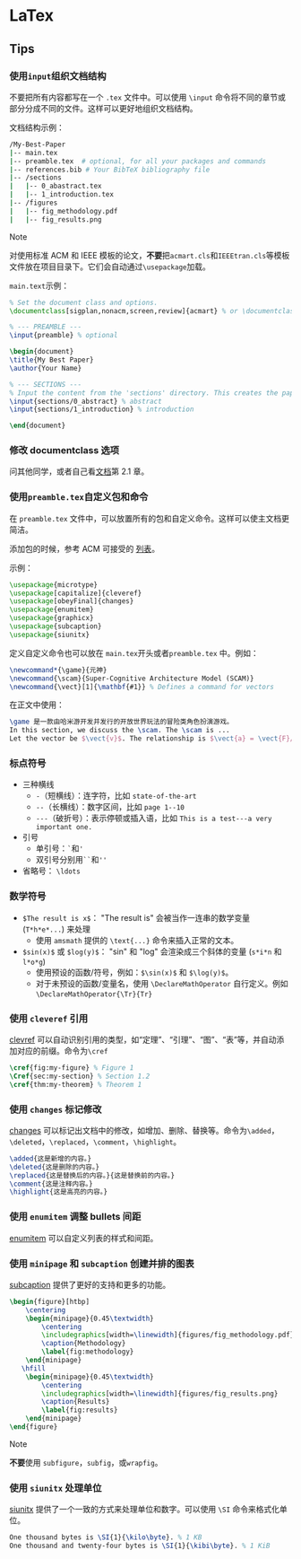 # LaTex


<!-- ## Overleaf

[Overleaf](https://www.overleaf.com/) 是一个在线 LaTeX 编辑器。投稿前请让我新建 project 并分享给你。 -->

## Tips

### 使用`input`组织文档结构

不要把所有内容都写在一个 `.tex` 文件中。可以使用 `\input` 命令将不同的章节或部分分成不同的文件。这样可以更好地组织文档结构。

文档结构示例：

```bash
/My-Best-Paper
|-- main.tex
|-- preamble.tex  # optional, for all your packages and commands
|-- references.bib # Your BibTeX bibliography file
|-- /sections
|   |-- 0_abastract.tex
|   |-- 1_introduction.tex
|-- /figures
|   |-- fig_methodology.pdf
|   |-- fig_results.png
```

> [!NOTE]
> 对使用标准 ACM 和 IEEE 模板的论文，**不要**把`acmart.cls`和`IEEEtran.cls`等模板文件放在项目目录下。它们会自动通过`\usepackage`加载。

`main.text`示例：

```tex
% Set the document class and options.
\documentclass[sigplan,nonacm,screen,review]{acmart} % or \documentclass{IEEEtran}

% --- PREAMBLE ---
\input{preamble} % optional

\begin{document}
\title{My Best Paper}
\author{Your Name}

% --- SECTIONS ---
% Input the content from the 'sections' directory. This creates the paper's flow.
\input{sections/0_abstract} % abstract
\input{sections/1_introduction} % introduction

\end{document}
```

### 修改 documentclass 选项

问其他同学，或者自己看[文档](https://mirror.las.iastate.edu/tex-archive/macros/latex/contrib/acmart/acmart.pdf)第 2.1 章。

### 使用`preamble.tex`自定义包和命令

在 `preamble.tex` 文件中，可以放置所有的包和自定义命令。这样可以使主文档更简洁。

添加包的时候，参考 ACM 可接受的 [列表](https://authors.acm.org/proceedings/production-information/accepted-latex-packages)。

示例：

```tex
\usepackage{microtype}
\usepackage[capitalize]{cleveref}
\usepackage[obeyFinal]{changes}
\usepackage{enumitem}
\usepackage{graphicx}
\usepackage{subcaption}
\usepackage{siunitx}
```

定义自定义命令也可以放在 `main.tex`开头或者`preamble.tex` 中。例如：

```tex
\newcommand*{\game}{元神}
\newcommand{\scam}{Super-Cognitive Architecture Model (SCAM)}
\newcommand{\vect}[1]{\mathbf{#1}} % Defines a command for vectors
```

在正文中使用：

```tex
\game 是一款由哈米游开发并发行的开放世界玩法的冒险类角色扮演游戏。
In this section, we discuss the \scam. The \scam is ...
Let the vector be $\vect{v}$. The relationship is $\vect{a} = \vect{F}/\vect{m}$.
```

### 标点符号

- 三种横线
    - `-`（短横线）：连字符，比如 `state-of-the-art`
    - `--`（长横线）：数字区间，比如 `page 1--10`
    - `---`（破折号）：表示停顿或插入语，比如 `This is a test---a very important one.`
- 引号
    - 单引号：`` ` ``和`` ' ``
    - 双引号分别用` `` `和`` '' ``
- 省略号： `\ldots`

### 数学符号

- `$The result is x$`： "The result is" 会被当作一连串的数学变量 (`T*h*e*...`) 来处理
    - 使用 `amsmath` 提供的 `\text{...}` 命令来插入正常的文本。
- `$sin(x)$` 或 `$log(y)$`： "sin" 和 "log" 会渲染成三个斜体的变量 (`s*i*n` 和 `l*o*g`)
    - 使用预设的函数/符号，例如：`$\sin(x)$` 和 `$\log(y)$`。
    - 对于未预设的函数/变量名，使用 `\DeclareMathOperator` 自行定义。例如`\DeclareMathOperator{\Tr}{Tr}`

### 使用 `cleveref` 引用

[clevref](https://ctan.org/pkg/cleveref) 可以自动识别引用的类型，如“定理”、“引理”、“图”、“表”等，并自动添加对应的前缀。命令为`\cref`

```tex
\cref{fig:my-figure} % Figure 1
\Cref{sec:my-section} % Section 1.2
\cref{thm:my-theorem} % Theorem 1
```

### 使用 `changes` 标记修改

[changes](https://ctan.org/pkg/changes) 可以标记出文档中的修改，如增加、删除、替换等。命令为`\added`，`\deleted`，`\replaced`，`\comment`，`\highlight`。

```tex
\added{这是新增的内容。}
\deleted{这是删除的内容。}
\replaced{这是替换后的内容。}{这是替换前的内容。}
\comment{这是注释内容。}
\highlight{这是高亮的内容。}
```

### 使用 `enumitem` 调整 bullets 间距

[enumitem](https://ctan.org/pkg/enumitem) 可以自定义列表的样式和间距。

### 使用 `minipage` 和 `subcaption` 创建并排的图表

[subcaption](https://ctan.org/pkg/subcaption) 提供了更好的支持和更多的功能。

```tex
\begin{figure}[htbp]
    \centering
    \begin{minipage}{0.45\textwidth}
        \centering
        \includegraphics[width=\linewidth]{figures/fig_methodology.pdf}
        \caption{Methodology}
        \label{fig:methodology}
    \end{minipage}
   \hfill
    \begin{minipage}{0.45\textwidth}
        \centering
        \includegraphics[width=\linewidth]{figures/fig_results.png}
        \caption{Results}
        \label{fig:results}
    \end{minipage}
\end{figure}
```

> [!NOTE]
> **不要**使用 `subfigure`，`subfig`，或`wrapfig`。

### 使用 `siunitx` 处理单位

[siunitx](https://ctan.org/pkg/siunitx) 提供了一个一致的方式来处理单位和数字。可以使用 `\SI` 命令来格式化单位。

```tex
One thousand bytes is \SI{1}{\kilo\byte}. % 1 KB
One thousand and twenty-four bytes is \SI{1}{\kibi\byte}. % 1 KiB
```
